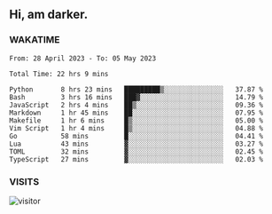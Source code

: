## Hi, am darker.

### WAKATIME

<!--START_SECTION:waka-->

```text
From: 28 April 2023 - To: 05 May 2023

Total Time: 22 hrs 9 mins

Python       8 hrs 23 mins   █████████▒░░░░░░░░░░░░░░░   37.87 %
Bash         3 hrs 16 mins   ███▓░░░░░░░░░░░░░░░░░░░░░   14.79 %
JavaScript   2 hrs 4 mins    ██▒░░░░░░░░░░░░░░░░░░░░░░   09.36 %
Markdown     1 hr 45 mins    ██░░░░░░░░░░░░░░░░░░░░░░░   07.95 %
Makefile     1 hr 6 mins     █▒░░░░░░░░░░░░░░░░░░░░░░░   05.00 %
Vim Script   1 hr 4 mins     █▒░░░░░░░░░░░░░░░░░░░░░░░   04.88 %
Go           58 mins         █░░░░░░░░░░░░░░░░░░░░░░░░   04.41 %
Lua          43 mins         ▓░░░░░░░░░░░░░░░░░░░░░░░░   03.27 %
TOML         32 mins         ▓░░░░░░░░░░░░░░░░░░░░░░░░   02.45 %
TypeScript   27 mins         ▓░░░░░░░░░░░░░░░░░░░░░░░░   02.03 %
```

<!--END_SECTION:waka-->

### VISITS
<!-- i should probably build this when i will have some time -->
![visitor](https://profile-counter.glitch.me/sanix-darker/count.svg)
